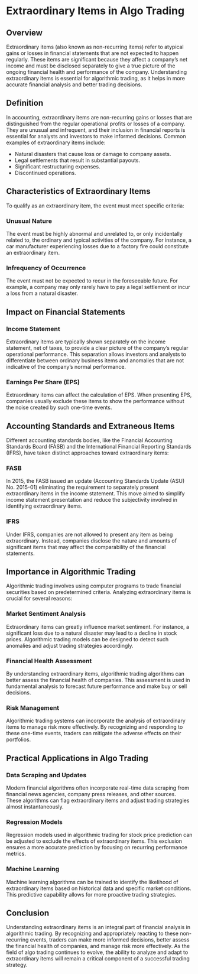 # Extraordinary Items in Algo Trading

## Overview

Extraordinary items (also known as non-recurring items) refer to atypical gains or losses in financial statements that are not expected to happen regularly. These items are significant because they affect a company’s net income and must be disclosed separately to give a true picture of the ongoing financial health and performance of the company. Understanding extraordinary items is essential for algorithmic trading, as it helps in more accurate financial analysis and better trading decisions.

## Definition

In accounting, extraordinary items are non-recurring gains or losses that are distinguished from the regular operational profits or losses of a company. They are unusual and infrequent, and their inclusion in financial reports is essential for analysts and investors to make informed decisions. Common examples of extraordinary items include:

- Natural disasters that cause loss or damage to company assets.
- Legal settlements that result in substantial payouts.
- Significant restructuring expenses.
- Discontinued operations.

## Characteristics of Extraordinary Items

To qualify as an extraordinary item, the event must meet specific criteria:

### Unusual Nature

The event must be highly abnormal and unrelated to, or only incidentally related to, the ordinary and typical activities of the company. For instance, a car manufacturer experiencing losses due to a factory fire could constitute an extraordinary item.

### Infrequency of Occurrence

The event must not be expected to recur in the foreseeable future. For example, a company may only rarely have to pay a legal settlement or incur a loss from a natural disaster.

## Impact on Financial Statements

### Income Statement

Extraordinary items are typically shown separately on the income statement, net of taxes, to provide a clear picture of the company’s regular operational performance. This separation allows investors and analysts to differentiate between ordinary business items and anomalies that are not indicative of the company’s normal performance.

### Earnings Per Share (EPS)

Extraordinary items can affect the calculation of EPS. When presenting EPS, companies usually exclude these items to show the performance without the noise created by such one-time events.

## Accounting Standards and Extraneous Items

Different accounting standards bodies, like the Financial Accounting Standards Board (FASB) and the International Financial Reporting Standards (IFRS), have taken distinct approaches toward extraordinary items:

### FASB

In 2015, the FASB issued an update (Accounting Standards Update (ASU) No. 2015-01) eliminating the requirement to separately present extraordinary items in the income statement. This move aimed to simplify income statement presentation and reduce the subjectivity involved in identifying extraordinary items.

### IFRS

Under IFRS, companies are not allowed to present any item as being extraordinary. Instead, companies disclose the nature and amounts of significant items that may affect the comparability of the financial statements.

## Importance in Algorithmic Trading

Algorithmic trading involves using computer programs to trade financial securities based on predetermined criteria. Analyzing extraordinary items is crucial for several reasons:

### Market Sentiment Analysis

Extraordinary items can greatly influence market sentiment. For instance, a significant loss due to a natural disaster may lead to a decline in stock prices. Algorithmic trading models can be designed to detect such anomalies and adjust trading strategies accordingly.

### Financial Health Assessment

By understanding extraordinary items, algorithmic trading algorithms can better assess the financial health of companies. This assessment is used in fundamental analysis to forecast future performance and make buy or sell decisions.

### Risk Management

Algorithmic trading systems can incorporate the analysis of extraordinary items to manage risk more effectively. By recognizing and responding to these one-time events, traders can mitigate the adverse effects on their portfolios.

## Practical Applications in Algo Trading

### Data Scraping and Updates

Modern financial algorithms often incorporate real-time data scraping from financial news agencies, company press releases, and other sources. These algorithms can flag extraordinary items and adjust trading strategies almost instantaneously.

### Regression Models

Regression models used in algorithmic trading for stock price prediction can be adjusted to exclude the effects of extraordinary items. This exclusion ensures a more accurate prediction by focusing on recurring performance metrics.

### Machine Learning

Machine learning algorithms can be trained to identify the likelihood of extraordinary items based on historical data and specific market conditions. This predictive capability allows for more proactive trading strategies.

## Conclusion

Understanding extraordinary items is an integral part of financial analysis in algorithmic trading. By recognizing and appropriately reacting to these non-recurring events, traders can make more informed decisions, better assess the financial health of companies, and manage risk more effectively. As the field of algo trading continues to evolve, the ability to analyze and adapt to extraordinary items will remain a critical component of a successful trading strategy.